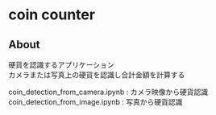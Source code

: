 coin counter
=================

## About

硬貨を認識するアプリケーション  
カメラまたは写真上の硬貨を認識し合計金額を計算する  
  
  coin_detection_from_camera.ipynb : カメラ映像から硬貨認識  
  coin_detection_from_image.ipynb : 写真から硬貨認識

